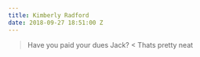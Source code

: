 ```yaml
---
title: Kimberly Radford
date: 2018-09-27 18:51:00 Z
---
```


> Have you paid your dues Jack? <
Thats pretty neat